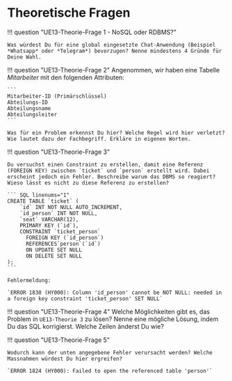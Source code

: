 
# Theoretische Fragen


!!! question "UE13-Theorie-Frage 1 - NoSQL oder RDBMS?"

    Was würdest Du für eine global eingesetzte Chat-Anwendung (Beispiel *Whatsapp* oder *Telegram*) bevorzugen? Nenne mindestens 4 Gründe für Deine Wahl.

!!! question "UE13-Theorie-Frage 2"
    Angenommen, wir haben eine Tabelle *Mitarbeiter* mit den folgenden Attributen:
    
    ```
    Mitarbeiter-ID (Primärschlüssel)
    Abteilungs-ID
    Abteilungsname
    Abteilungsleiter
    ```

    Was für ein Problem erkennst Du hier? Welche Regel wird hier verletzt? Wie lautet dazu der Fachbegriff. Erkläre in eigenen Worten.



!!! question "UE13-Theorie-Frage 3"


    Du versuchst einen Constraint zu erstellen, damit eine Referenz (FOREIGN KEY) zwischen `ticket` und `person` erstellt wird. Dabei erscheint jedoch ein Fehler. Beschreibe warum das DBMS so reagiert? Wieso lässt es nicht zu diese Referenz zu erstellen?
    
    ``` SQL linenums="1"
    CREATE TABLE `ticket` (
        `id` INT NOT NULL AUTO_INCREMENT,
        `id_person` INT NOT NULL,
        `seat` VARCHAR(12),
        PRIMARY KEY (`id`),
        CONSTRAINT `ticket_person`
          FOREIGN KEY (`id_person`)
          REFERENCES`person`(`id`)
          ON UPDATE SET NULL
          ON DELETE SET NULL
    ); 
    ```

    Fehlermeldung:

    `ERROR 1830 (HY000): Column 'id_person' cannot be NOT NULL: needed in a foreign key constraint 'ticket_person' SET NULL`
    
!!! question "UE13-Theorie-Frage 4"
    Welche Möglichkeiten gibt es, das Problem in `UE13-Theorie 3` zu lösen? Nenne eine mögliche Lösung, indem Du das SQL korrigierst. Welche Zeilen änderst Du wie?


!!! question "UE13-Theorie-Frage 5"

    Wodurch kann der unten angegebene Fehler verursacht werden? Welche Massnahmen würdest Du hier ergreifen?

    `ERROR 1824 (HY000): Failed to open the referenced table 'person'`




